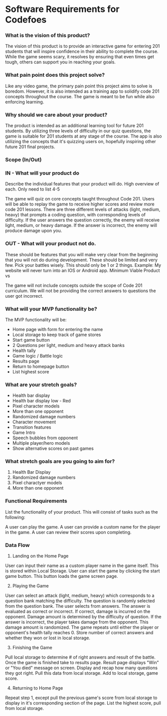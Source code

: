 # Software Requirements for Codefoes


### What is the vision of this product?

The vision of this product is to provide an interactive game for entering 201 students that will inspire confidence in their ability to complete the course. While the game seems scary, it resolves by ensuring that even times get tough, others can support you in reaching your goals.


### What pain point does this project solve?

Like any video game, the primary pain point this project aims to solve is boredom. However, it is also intended as a training app to solidify code 201 concepts throughout the course. The game is meant to be fun while also enforcing learning.

### Why should we care about your product?

The product is intended as an additional learning tool for future 201 students. By utilizing three levels of difficulty in our quiz questions, the game is suitable for 201 students at any stage of the course. The app is also utilizing the concepts that it's quizzing users on, hopefully inspiring other future 201 final projects.

### Scope (In/Out)
### IN - What will your product do
Describe the individual features that your product will do.
High overview of each. Only need to list 4-5

The game will quiz on core concepts taught throughout Code 201.
Users will be able to replay the game to receive higher scores and review more code 201 lessons.
There are three different levels of attacks (light, medium, heavy) that prompts a coding question, with corresponding levels of difficulty.
If the user answers the question correctly, the enemy will receive light, medium, or heavy damage.
If the answer is incorrect, the enemy will produce damage upon you. 

### OUT - What will your product not do.
These should be features that you will make very clear from the beginning that you will not do during development. These should be limited and very few. Pick your battles wisely. This should only be 1 or 2 things. Example: My website will never turn into an IOS or Android app.
Minimum Viable Product vs


The game will not include concepts outside the scope of Code 201 curriculum.
We will not be providing the correct answers to questions the user got incorrect. 


### What will your MVP functionality be?

The MVP functionality will be:

- Home page with form for entering the name
- Local storage to keep track of game stores
- Start game button
- 2 Questions per light, medium and heavy attack banks
- Health tally
- Game logic / Battle logic
- Results page
- Return to homepage button
- List highest score


### What are your stretch goals?

- Health bar display
- Health bar display low - Red
- Pixel character models
- More than one opponent
- Randomized damage numbers
- Character movement
- Transition features
- Game Intro
- Speech bubbles from opponent
- Multiple player/hero models
- Show alternative scores on past games

### What stretch goals are you going to aim for?

1. Health Bar Display
2. Randomized damage numbers
3. Pixel charactyer models
4. More than one opponent


### Functional Requirements
List the functionality of your product. This will consist of tasks such as the following:

A user can play the game.
A user can provide a custom name for the player in the game.
A user can review their scores upon completing.

### Data Flow

1. Landing on the Home Page

User can input their name as a custom player name in the game itself. This is stored within Local Storage.
User can start the game by clicking the start game button. This button loads the game screen page. 

2. Playing the Game

User can select an attack (light, medium, heavy) which corresponds to a question bank matching the difficulty.
The question is randomly selected from the question bank.
The user selects from answers.
The answer is evaluated as correct or incorrect.
If correct, damage is incurred on the opponent. Damage amount is determined by the difficulty of question.
If the answer is incorrect, the player takes damage from the opponent. This damage amount is randomized.
The game repeats until either the player or opponent's health tally reaches 0.
Store number of correct answers and whether they won or lost in local storage.

3. Finishing the Game

Pull local storage to determine # of right answers and result of the battle.
Once the game is finished take to results page. Result page displays "Win" or "You died" message on screen.
Display and recap how many questions they got right. Pull this data from local storage.
Add to local storage, game score.

4. Returning to Home Page

Repeat step 1, except pull the previous game's score from local storage to display in it's corresponding section of the page.
List the highest score, pull from local storage. 

